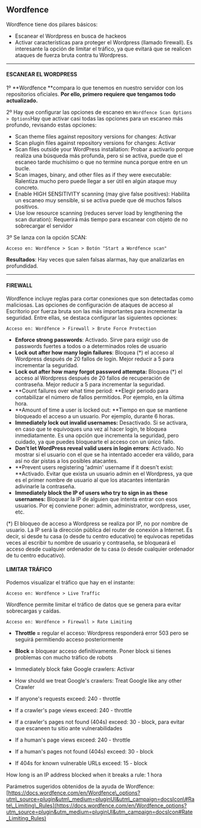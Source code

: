 ## Wordfence

Wordfence tiene dos pilares básicos:

* Escanear el Wordpress en busca de hackeos
* Activar características para proteger el Wordpress \(llamado firewall\). Es interesante la opción de limitar el tráfico, ya que evitará que se realicen ataques de fuerza bruta contra tu Wordpress.

---

#### ESCANEAR EL WORDPRESS

1º **Wordfence **compara lo que tenemos en nuestro servidor con los repositorios oficiales. **Por ello, primero requiere que tengamos todo actualizado.**

2º Hay que configurar las opciones de escaneo en `Wordfence Scan Options > Options`Hay que activar casi todas las opciones para un escaneo más profundo, revisando estas opciones:

* Scan theme files against repository versions for changes: Activar
* Scan plugin files against repository versions for changes: Activar
* Scan files outside your WordPress installation: Probar a activarlo porque realiza una búsqueda más profunda, pero si se activa, puede que el escaneo tarde muchísimo o que no termine nunca porque entre en un bucle.
* Scan images, binary, and other files as if they were executable: Ralentiza mucho pero puede llegar a ser útil en algún ataque muy concreto.
* Enable HIGH SENSITIVITY scanning \(may give false positives\): Habilita un escaneo muy sensible, si se activa puede que dé muchos falsos positivos.
* Use low resource scanning \(reduces server load by lengthening the scan duration\): Requerirá más tiempo para escanear con objeto de no sobrecargar el servidor

3º Se lanza con la opción SCAN:

```
Acceso en: Wordfence > Scan > Botón "Start a Wordfence scan"
```

**Resultados**: Hay veces que salen falsas alarmas, hay que analizarlas en profundidad.

---

#### FIREWALL

Wordfence incluye reglas para cortar conexiones que son detectadas como maliciosas. Las opciones de configuración de ataques de acceso al Escritorio por fuerza bruta son las más importantes para incrementar la seguridad. Entre ellas, se destaca configurar las siguientes opciones:

```
Acceso en: Wordfence > Firewall > Brute Force Protection
```

* **Enforce strong passwords**: Activado. Sirve para exigir uso de passwords fuertes a todos o a determinados roles de usuario
* **Lock out after how many login failures**:  Bloquea \(\*\) el acceso al Wordpress después de 20 fallos de login. Mejor reducir a 5 para incrementar la seguridad.
* **Lock out after how many forgot password attempta:** Bloquea \(\*\) el acceso al Wordpress después de 20 fallos de recuperación de contraseña. Mejor reducir a 5 para incrementar la seguridad.
* **Count failures over what time period: **Elegir periodo para contabilizar el número de fallos permitidos. Por ejemplo, en la última hora.
* **Amount of time a user is locked out: **Tiempo en que se mantiene bloqueado el acceso a un usuario. Por ejemplo, durante 6 horas.
* **Immediately lock out invalid usernames:** Desactivado. Si se activara, en caso que te equivoques una vez al hacer login, te bloquea inmediatamente. Es una opción que incrementa la seguridad, pero cuidado, ya que puedes bloquearte el acceso con un único fallo.
* **Don't let WordPress reveal valid users in login errors**: Activado. No mostrar si el usuario con el que se ha intentado acceder era válido, para así no dar pistas a los posibles atacantes.
* **Prevent users registering 'admin' username if it doesn't exist: **Activado. Evitar que exista un usuario admin en el Wordpress, ya que es el primer nombre de usuario al que los atacantes intentarán adivinarle la contraseña.
* **Immediately block the IP of users who try to sign in as these usernames:** Bloquear la IP de alguien que intenta entrar con esos usuarios. Por ej conviene poner: admin, administrator, wordpress, user, etc. 

\(\*\) El bloqueo de acceso a Wordpress se realiza por IP, no por nombre de usuario. La IP será la dirección pública del router de conexión a Internet. Es decir, si desde tu casa \(o desde tu centro educativo\) te equivocas repetidas veces al escribir tu nombre de usuario y contraseña, se bloqueará el acceso desde cualquier ordenador de tu casa \(o desde cualquier ordenador de tu centro educativo\).

#### LIMITAR TRÁFICO

Podemos visualizar el tráfico que hay en el instante:

```
Acceso en: Wordfence > Live Traffic
```

Wordfence permite limitar el tráfico de datos que se genera para evitar sobrecargas y caídas.

```
Acceso en: Wordfence > Firewall > Rate Limiting
```

* **Throttle =** regular el acceso: Wordpress responderá error 503 pero se seguirá permitiendo acceso posteriormente
* **Block =** bloquear acceso definitivamente. Poner block si tienes problemas con mucho tráfico de robots

* Immediately block fake Google crawlers: Activar

* How should we treat Google's crawlers: Treat Google like any other Crawler

* If anyone's requests exceed: 240 - throttle

* If a crawler's page views exceed: 240 - throttle

* If a crawler's pages not found \(404s\) exceed: 30 - block, para evitar que escaneen tu sitio ante vulnerabilidades

* If a human's page views exceed: 240 - throttle
* If a human's pages not found \(404s\) exceed: 30 - block
* If 404s for known vulnerable URLs exceed: 15 - block

How long is an IP address blocked when it breaks a rule: 1 hora

Parámetros sugeridos obtenidos de la ayuda de Wordfence: [https://docs.wordfence.com/en/Wordfence\_options?utm\_source=plugin&utm\_medium=pluginUI&utm\_campaign=docsIcon\#Rate\_Limiting\_Rules](https://docs.wordfence.com/en/Wordfence_options?utm_source=plugin&utm_medium=pluginUI&utm_campaign=docsIcon#Rate_Limiting_Rules)

